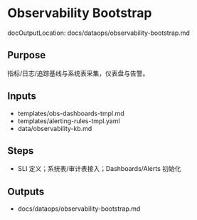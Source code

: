 # Observability Bootstrap

docOutputLocation: docs/dataops/observability-bootstrap.md

## Purpose

指标/日志/追踪基线与系统表采集，仪表盘与告警。

## Inputs

- templates/obs-dashboards-tmpl.md
- templates/alerting-rules-tmpl.yaml
- data/observability-kb.md

## Steps

- SLI 定义；系统表/审计表接入；Dashboards/Alerts 初始化

## Outputs

- docs/dataops/observability-bootstrap.md
